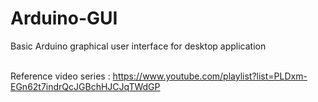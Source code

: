 # Arduino-GUI
Basic Arduino graphical user interface for desktop application<br /><br />


Reference video series : https://www.youtube.com/playlist?list=PLDxm-EGn62t7indrQcJGBchHJCJqTWdGP
